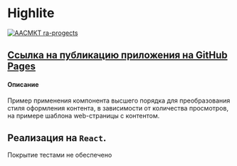 # Highlite

[![AACMKT ra-progects](https://github.com/AACMKT/ra-hoc_highlight/actions/workflows/web.yml/badge.svg)](https://github.com/AACMKT/ra-hoc_highlight/actions/workflows/web.yml)

[Ссылка на публикацию приложения на GitHub Pages](https://aacmkt.github.io/ra-hoc_highlight/)
---

#### Описание

Пример применения компонента высшего порядка для преобразования стиля оформления контента, в зависимости от количества просмотров, на примере шаблона web-страницы с контентом.

Реализация на `React`.
---
Покрытие тестами не обеспечено
